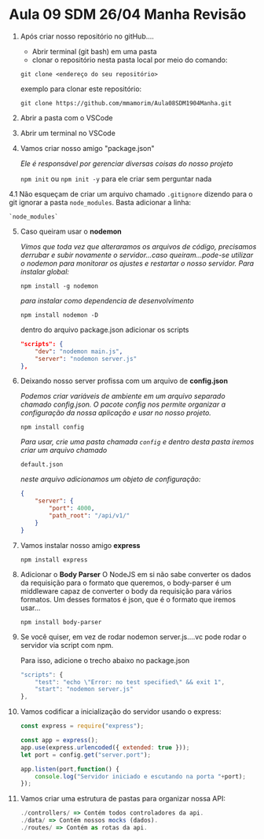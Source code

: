 # Aula 09 SDM 26/04 Manha Revisão

1. Após criar nosso repositório no gitHub....
    - Abrir terminal (git bash) em uma pasta    
    - clonar o repositório nesta pasta local por meio do comando: 
     
    `git clone <endereço do seu repositório>`

    exemplo para clonar este repositório:

    `git clone https://github.com/mmamorim/Aula08SDM1904Manha.git`

2. Abrir a pasta com o VSCode

3. Abrir um terminal no VSCode

4. Vamos criar nosso amigo "package.json"

    _Ele é responsável por gerenciar diversas coisas do nosso projeto_

    `npm init` ou `npm init -y` para ele criar sem perguntar nada

4.1 Não esqueçam de criar um arquivo chamado `.gitignore` dizendo para o git ignorar a pasta `node_modules`. Basta adicionar a linha:

    `node_modules`

5. Caso queiram usar o **nodemon**

    _Vimos que toda vez que alteraramos os arquivos de código, precisamos derrubar e subir novamente o servidor...caso queiram...pode-se utilizar o nodemon para monitorar os ajustes e restartar o nosso servidor. Para instalar global:_

    `npm install -g nodemon` 
    
    _para instalar como dependencia de desenvolvimento_
    
    `npm install nodemon -D`

    dentro do arquivo package.json adicionar os scripts

    ~~~json 
    "scripts": {
        "dev": "nodemon main.js",
        "server": "nodemon server.js"
    },
    ~~~    


6. Deixando nosso server profissa com um arquivo de **config.json**

    _Podemos criar variáveis de ambiente em um arquivo separado chamado config.json. O pacote config nos permite organizar a configuração da nossa aplicação e usar no nosso projeto._

    `npm install config`

    _Para usar, crie uma pasta chamada `config` e dentro desta pasta iremos criar um arquivo chamado_

    `default.json`

    _neste arquivo adicionamos um objeto de configuração:_

    ~~~json 
    {
        "server": {
            "port": 4000,
            "path_root": "/api/v1/"
        }
    }
    ~~~


7. Vamos instalar nosso amigo **express**

    `npm install express`

8. Adicionar o **Body Parser**
    O NodeJS em si não sabe converter os dados da requisição para o formato que queremos, o body-parser é um middleware capaz de converter o body da requisição para vários formatos. Um desses formatos é json, que é o formato que iremos usar...

    `npm install body-parser`

9. Se você quiser, em vez de rodar nodemon server.js....vc pode rodar o servidor via script com npm.

    Para isso, adicione o trecho abaixo no package.json

    ~~~javascript 
    "scripts": {
        "test": "echo \"Error: no test specified\" && exit 1",
        "start": "nodemon server.js"
    },
    ~~~

10. Vamos codificar a inicialização do servidor usando o express:

    ~~~javascript 
    const express = require("express"); 

    const app = express();
    app.use(express.urlencoded({ extended: true }));
    let port = config.get("server.port");

    app.listen(port,function() {
        console.log("Servidor iniciado e escutando na porta "+port);
    });
    ~~~

11. Vamos criar uma estrutura de pastas para organizar nossa API:

    ~~~javascript
    ./controllers/ => Contém todos controladores da api.
    ./data/ => Contém nossos mocks (dados).
    ./routes/ => Contém as rotas da api.
    ~~~
